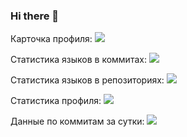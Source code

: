 ### Hi there 👋

Карточка профиля: 
![](https://github-profile-summary-cards.vercel.app/api/cards/profile-details?username=daniilshat&theme=solarized_dark)

Статистика языков в коммитах:
![](https://github-profile-summary-cards.vercel.app/api/cards/most-commit-language?username=daniilshat&theme=solarized_dark)

Статистика языков в репозиториях:
![](https://github-profile-summary-cards.vercel.app/api/cards/repos-per-language?username=daniilshat&theme=solarized_dark)

Статистика профиля:
![](https://github-profile-summary-cards.vercel.app/api/cards/stats?username=daniilshat&theme=solarized_dark)

Данные по коммитам за сутки:
![](https://github-profile-summary-cards.vercel.app/api/cards/productive-time?username=daniilshat&theme=solarized_dark)

<!--
**polinkasosiska/polinkasosiska** is a ✨ _special_ ✨ repository because its `README.md` (this file) appears on your GitHub profile.

Here are some ideas to get you started:

- 🔭 I’m currently working on ...
- 🌱 I’m currently learning ...
- 👯 I’m looking to collaborate on ...
- 🤔 I’m looking for help with ...
- 💬 Ask me about ...
- 📫 How to reach me: ...
- 😄 Pronouns: ...
- ⚡ Fun fact: ...
-->
